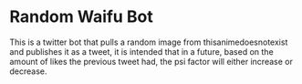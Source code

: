 # Random Waifu Bot

This is a twitter bot that pulls a random image from thisanimedoesnotexist and
publishes it as a tweet, it is intended that in a future, based on the amount of
likes the previous tweet had, the psi factor will either increase or decrease.
